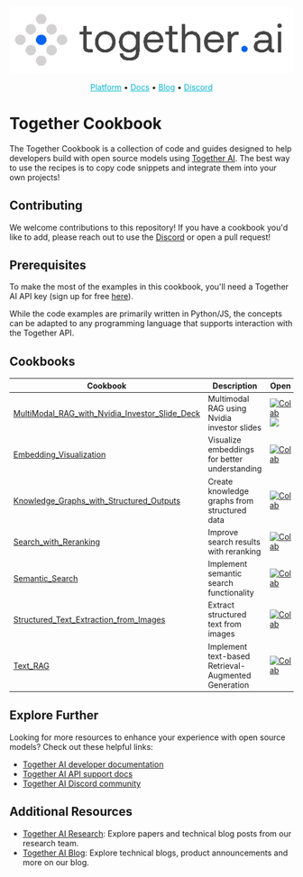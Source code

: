 <div style="text-align: center;">
  <img src="images/together.gif" style="height: auto;"/>
</div>

<!-- Links -->
<p align="center">
  <a href="https://api.together.ai/signin" style="color: #06b6d4;">Platform</a> •
  <a href="https://docs.together.ai/docs/introduction" style="color: #06b6d4;">Docs</a> •
  <a href="https://www.together.ai/blog" style="color: #06b6d4;">Blog</a> •
  <a href="https://discord.gg/9Rk6sSeWEG" style="color: #06b6d4;">Discord</a>
</p>

# Together Cookbook

The Together Cookbook is a collection of code and guides designed to help developers build with open source models using [Together AI](https://www.together.ai/). The best way to use the recipes is to copy code snippets and integrate them into your own projects!

## Contributing

We welcome contributions to this repository! If you have a cookbook you'd like to add, please reach out to use the [Discord](https://discord.gg/9Rk6sSeWEG) or open a pull request!

## Prerequisites

To make the most of the examples in this cookbook, you'll need a Together AI API key (sign up for free [here](https://api.together.ai/signin)).

While the code examples are primarily written in Python/JS, the concepts can be adapted to any programming language that supports interaction with the Together API.

## Cookbooks

| Cookbook | Description | Open |
| -------- | ----------- | ---- |
| [MultiModal_RAG_with_Nvidia_Investor_Slide_Deck](https://github.com/togethercomputer/together-cookbook/blob/main/MultiModal_RAG_with_Nvidia_Investor_Slide_Deck.ipynb) | Multimodal RAG using Nvidia investor slides | [![Colab](https://colab.research.google.com/assets/colab-badge.svg)](https://colab.research.google.com/github.com/togethercomputer/together-cookbook/blob/main/MultiModal_RAG_with_Nvidia_Investor_Slide_Deck.ipynb) [![](https://uohmivykqgnnbiouffke.supabase.co/storage/v1/object/public/landingpage/youtubebadge.svg)](https://youtu.be/IluARWPYAUc?si=gG90hqpboQgNOAYG)|
| [Embedding_Visualization](https://github.com/togethercomputer/together-cookbook/blob/main/Embedding_Visualization.ipynb) | Visualize embeddings for better understanding | [![Colab](https://colab.research.google.com/assets/colab-badge.svg)](https://colab.research.google.com/github.com/togethercomputer/together-cookbook/blob/main/Embedding_Visualization.ipynb) |
| [Knowledge_Graphs_with_Structured_Outputs](https://github.com/togethercomputer/together-cookbook/blob/main/Knowledge_Graphs_with_Structured_Outputs.ipynb) | Create knowledge graphs from structured data | [![Colab](https://colab.research.google.com/assets/colab-badge.svg)](https://colab.research.google.com/github.com/togethercomputer/together-cookbook/blob/main/Knowledge_Graphs_with_Structured_Outputs.ipynb) |
| [Search_with_Reranking](https://github.com/togethercomputer/together-cookbook/blob/main/Search_with_Reranking.ipynb) | Improve search results with reranking | [![Colab](https://colab.research.google.com/assets/colab-badge.svg)](https://colab.research.google.com/github.com/togethercomputer/together-cookbook/blob/main/Search_with_Reranking.ipynb) |
| [Semantic_Search](https://github.com/togethercomputer/together-cookbook/blob/main/Semantic_Search.ipynb) | Implement semantic search functionality | [![Colab](https://colab.research.google.com/assets/colab-badge.svg)](https://colab.research.google.com/github.com/togethercomputer/together-cookbook/blob/main/Semantic_Search.ipynb) |
| [Structured_Text_Extraction_from_Images](https://github.com/togethercomputer/together-cookbook/blob/main/Structured_Text_Extraction_from_Images.ipynb) | Extract structured text from images | [![Colab](https://colab.research.google.com/assets/colab-badge.svg)](https://colab.research.google.com/github.com/togethercomputer/together-cookbook/blob/main/Structured_Text_Extraction_from_Images.ipynb) |
| [Text_RAG](https://github.com/togethercomputer/together-cookbook/blob/main/Text_RAG.ipynb) | Implement text-based Retrieval-Augmented Generation | [![Colab](https://colab.research.google.com/assets/colab-badge.svg)](https://colab.research.google.com/github.com/togethercomputer/together-cookbook/blob/main/Text_RAG.ipynb) |

## Explore Further

Looking for more resources to enhance your experience with open source models? Check out these helpful links:

- [Together AI developer documentation](https://docs.together.ai/docs/introduction)
- [Together AI API support docs](https://docs.together.ai/reference/chat-completions-1)
- [Together AI Discord community](https://discord.gg/9Rk6sSeWEG)

## Additional Resources

- [Together AI Research](https://www.together.ai/research): Explore papers and technical blog posts from our research team.
- [Together AI Blog](https://www.together.ai/blog): Explore technical blogs, product announcements and more on our blog.
